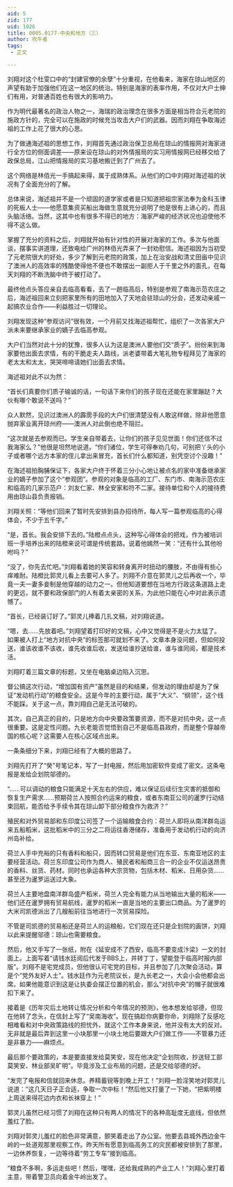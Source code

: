 ```yaml
---
aid: 5
zid: 177
uid: 1026
title: 0005.0177-中央和地方（三）
author: 吹牛者
tags: 
 - 正文

---
```




  刘翔对这个杜雯口中的“封建官僚的余孽”十分重视，在他看来，海家在琼山地区的声望有助于加强他们在这一地区的统治。特别是海家的表率作用，不仅对大户士绅们有用，对普通百姓也有很大的影响力。

  作为明代最著名的政治人物之一，海瑞的政治理念在很多方面是相当符合元老院的施政方针的，完全可以在施政的时候充当攻击大户们的武器。因而刘翔在争取海述祖的工作上花了很大的心思。

  为了做通海述祖的思想工作，刘翔首先通过政治保卫总局在琼山的情报网对海家进行全方位的侧面调差——原来设在琼山的对外情报局的实习用情报网已经移交给了政保总局，江山把情报局的实习基地搬迁到了广州去了。

  这个网络是林佰光一手搞起来得，属于成熟体系。从他们的口中刘翔对海述祖的状况有了全面充分的了解。

  总体来说，海述祖并不是一个顽固的道学家或者是只知道把祖宗家法奉为金科玉律的死板人士——他愿意集资买船出海做生意就充分说明了他是很有上进心的，而且头脑活络。当然，这其中也有很多不得已的地方：海家严峻的经济状况也迫使他不得不这么做。

  掌握了充分的资料之后，刘翔就开始有针对性的开展对海家的工作。多次与他面谈，摆事实讲道理，还致电给广州的林佰光弄来了一封劝慰信。海述祖因为当初受了元老院很大的好处，多少了解到元老院的政策，加上在治安战和清丈田亩中见识了澳洲人的高效率的残酷使得他不便也不敢摆出一副拒人于千里之外的面孔，在每天刘翔的不断洗脑中终于被打动了。

  最终他点头答应亲自去临高看看，去了一趟临高后，特别是参观了南海示范农庄之后，海述祖回来立刻把家里所有的田地加入了天地会驻琼山的分会，还发动亲戚一起搞农业合作——利益胜过一切理论。

  刘翔发现这种“参观访问”很有效，一个月前又找海述祖帮忙，组织了一次各家大户派未来要继承家业的嫡子去临高参观。

  大户们当然对此十分的犹豫，很多人认为这是澳洲人要他们交“质子”。纷纷来到海家要他出面去求情，有的干脆走夫人路线，派老婆带着大笔礼物专程拜见了海家的老太太和太太，哭哭啼啼请她们出面去求情。

  海述祖对此不以为然：

  “首长们真要你们质子输诚的话，一句话下来你们的孩子现在还能在家里蹦跶？大伙有哪个敢说不送吗？”

  众人默然，见识过澳洲人的霹雳手段的大户们很清楚没有人敢这样做，除非他愿意抛弃家业离开琼州府——澳洲人对此倒也绝不阻拦。

  “这次就是去参观而已。学生亲自带着去，让你们的孩子见见世面！你们还信不过我海家么？”他很是坦然地说道。“你们诸位，学生可得奉劝几句，可别把丫头的小子或者哪个远方本家的侄儿拿出来冒充，首长们什么都知道，别凭空讨个没趣！”

  在海述祖拍胸脯保证下，各家大户终于怀着三分小心地让被点名的家中准备继承家业的嫡子参加了这个“参观团”。参观的对象是临高的工厂、东门市、南海示范农庄和临高的几家示范户：刘友仁家、林全安家和符不二家。接待单位和个人的接待费用由琼山县负责报销。

  刘翔关照：“等他们回来了暂时先安排到县办招待所，每人写一篇参观临高的心得体会，不少于五千字。”

  “是，首长。我会安排下去的。”陆橙点点头，这种写心得体会的把戏，作为被培训班一手培养出来的陆橙来说可谓是传统套路。说着他嫣然一笑：“还有什么其他吩咐吗？”

  “没了，你先去忙吧。”刘翔看着她的笑容和转身离开时扭动的腰肢，不由得有些心痒难耐。陆橙比郭灵儿看上去要可人多了。刘翔不介意在郭灵儿之后再收一个，毕竟一夫一妻多妾制是他穿越的动力之一。但他知道要想在当地方行政这条道路上走的更远，就不要和政保部门的人有着太亲密的关系，为此他只能在心中对此表示遗憾了。

  “首长，已经装订好了。”郭灵儿捧着几扎文稿，对刘翔说道。

  “嗯，去……先放着吧。”刘翔望着打印好的文稿，心中又觉得是不是火力太猛了。如果被人打上“地方对抗中央”的标签那可就划不来了。文章本身没问题，但如何投送，谁该收谁不该收，谁先收谁后收，发送给谁抄送给谁，谁与谁同阅，都是技术活。

  刘翔盯着三篇文章的标题，又坐在电脑桌边陷入沉思。

  督公搞这次行动，“增加国有资产”虽然是目的和结果，但发动的理由却是为了保证“发动机行动”的粮食安全。这是今年的主要行动，属于“大义”、“纲领”，这个线不能踩。关于这一点，靠刘翔自己是无法可破的。

  其次，自己真正的目的，只是地方向中央要政策要资源，而不是对抗中央，这一点很重要。这是定性问题。九长老能否觉悟到自己不是临高县政府，而是整个穿越帝国的核心呢？这需要人在核心区域点出来。

  一条条细分下来，刘翔已经有了大概的思路了。

  刘翔先打开了“癸”号笔记本，写了一封电报，然后用加密软件变成了密文。这条电报是发给企划院邬德的。

  “……可以调动的粮食只能满足十天左右的供应，难以保证后续衍生灾害的抵御和恢复生产需求……预期荷兰人按照合约运来的粮食，或者东南亚公司的暹罗行动结束回航，能否给予手续令其在琼山卸下部分粮食作为救济？”

  殖民和对外贸易部和东印度公司签了一个运输粮食合约：荷兰人即将从南洋群岛运来五船稻米，这批稻米中的三分之二将运往香港储存，准备用于发动机行动的向济州岛补给。

  荷兰人手中充裕的只有香料和船只，因而转口贸易是他们在东亚、东南亚地区的主要经营活动。荷兰东印度公司作为商人、殖民者和船商三合一的企业不仅运送昂贵的香料、丝货、药材。同时也承运各种大宗货物，包括木材、稻米、日用杂货……甚至还为暹罗运送过大象。

  荷兰人主要地盘南洋群岛盛产稻米，荷兰人完全有能力从当地输出大量的稻米——他们还在暹罗拥有贸易航线，暹罗的稻米一直是当地的主要出口商品。为了暹罗的大米司凯德派出了几艘船前往当地进行一次贸易探险。

  不管是司凯德的贸易船还是荷兰人的运粮船，它们现在还只是企划院的画饼，刘翔以此来提醒邬德：琼山也需要粮食。

  然后，他又手写了一张纸，附在《延安成不了西安，临高不要变成汴梁》一文的封面上。上面写着“请钱水廷阅后代发于BBS上，并转丁丁，望能登于临高时报内部版”。刘翔不是宅党成员，但他很认可宅党的目标，并且参加了几次聚会活动，算是个“党外友好人士”。钱水廷作为元老院议长，是九长老之一，大会小会他都会出席。如果他能意识到这是让执委会摆正位置的机会，那么“对抗中央”的帽子就很难扣下来了。

  接着是《历年灾后土地转让情况分析和今年情况的预测》，他本想发给邬德，但现在他转了念头，在信封上写了“吴南海收”。现在搞趁你病要你命，刘翔除了反感吃相难看和对中央政策路线的担忧外，就这个工作本身来说，他并没有太大的反对。无非就是最后弄到这里一小块那里一小块土地后要跟大户们做工作——不管暴力还是非暴力——麻烦点。

  最后那个要政策的，本是要直接发给莫笑安，现在他决定“企划院收，抄送轻工部莫笑安、林业部吴旷明”。毕竟涉及工业布局的问题，还是交给邬德的好。

  “发完了电报和信就回来休息。养精蓄锐等到晚上开工！”刘翔一脸淫笑地对郭灵儿说道：“这几天日子正合适，争取一次中标！”然后他又打量了一下她，“把紫明楼上周送来得花边内衣和长袜穿上！”

  郭灵儿虽然已经习惯了刘翔在这种只有两人的情况下的各种高耻度无底线，但依然羞红了脸。

  刘翔对郭灵儿羞红的脸色非常满意，颤笑着走出了办公室。他要去县城外西边金牛岭的一处道观那里视察工作。昨天所有愿意到临高务工的灾民都被安排到了那里，一边休养恢复，一边等待着“劳工专车”接到临高。

  “粮食不多啊，多运走些吧！然后，嘿嘿，还给我成熟的产业工人！”刘翔心里打着主意，带着警卫员向着金牛岭出发了。


